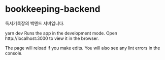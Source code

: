 # bookkeeping-backend
독서기록장의 백엔드 서버입니다.

yarn dev
Runs the app in the development mode.
Open http://localhost:3000 to view it in the browser.

The page will reload if you make edits.
You will also see any lint errors in the console.
